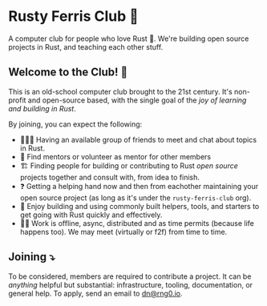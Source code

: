 # Rusty Ferris Club 🦀

A computer club for people who love Rust :crab:. We're building open source projects in Rust, and teaching each other stuff.

## Welcome to the Club! 👋

This is an old-school computer club brought to the 21st century. It's non-profit and open-source based, with the single goal of the _joy of learning and building in Rust_. 


By joining, you can expect the following:

* 🧑‍🤝‍🧑 Having an available group of friends to meet and chat about topics in Rust.  
* 🔮 Find mentors or volunteer as mentor for other members
* 🏗️ Finding people for building or contributing to Rust _open source_ projects together and consult with, from idea to finish.  
* ❓ Getting a helping hand now and then from eachother maintaining your open source project (as long as it's under the `rusty-ferris-club` org).  
* 🧰 Enjoy building and using commonly built helpers, tools, and starters to get going with Rust quickly and effectively.  
* 👷‍♀️ Work is offline, async, distributed and as time permits (because life happens too). We may meet (virtually or f2f) from time to time.


## Joining ⤵️

To be considered, members are required to contribute a project. It can be _anything_ helpful but substantial: infrastructure, tooling, documentation, or general help.
To apply, send an email to [dn@rng0.io](mailto:dn@rng0.io).
